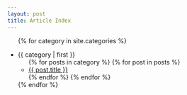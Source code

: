 ```yaml
---
layout: post
title: Article Index
---
```

<ul>

  {% for category in site.categories %}
    <li><a name="{{ category | first }}">{{ category | first }}</a>
    <ul>
    {% for posts in category %}
        {% for post in posts %}
            <li><a href="{{ post.url }}">{{ post.title }}</a></li>
        {% endfor %}
    {% endfor %}
    </ul>
    </li>
  {% endfor %}
</ul>

